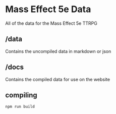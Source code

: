 # Mass Effect 5e Data
All of the data for the Mass Effect 5e TTRPG

## /data

Contains the uncompiled data in markdown or json

## /docs

Contains the compiled data for use on the website

## compiling

`npm run build`


